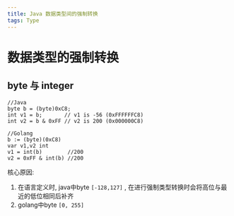 ```yaml
---
title: Java 数据类型间的强制转换
tags: Type
---
```


# 数据类型的强制转换

## byte 与 integer

```
//Java
byte b = (byte)0xC8;
int v1 = b;       // v1 is -56 (0xFFFFFFC8)
int v2 = b & 0xFF // v2 is 200 (0x000000C8)
```

```
//Golang
b := (byte)(0xC8)
var v1,v2 int
v1 = int(b)        //200
v2 = 0xFF & int(b) //200
```

核心原因:

1. 在语言定义时, java中byte `[-128,127]` , 在进行强制类型转换时会将高位与最近的低位相同后补齐
2. golang中byte `[0, 255]`

